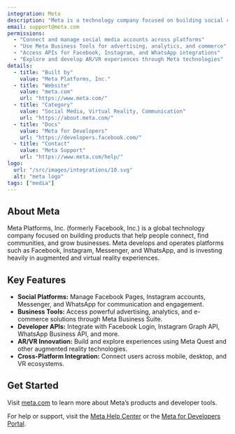 ```yaml
---
integration: Meta
description: "Meta is a technology company focused on building social connections through platforms like Facebook, Instagram, WhatsApp, and new experiences in virtual and augmented reality."
email: support@meta.com
permissions:
  - "Connect and manage social media accounts across platforms"
  - "Use Meta Business Tools for advertising, analytics, and commerce"
  - "Access APIs for Facebook, Instagram, and WhatsApp integrations"
  - "Explore and develop AR/VR experiences through Meta technologies"
details:
  - title: "Built by"
    value: "Meta Platforms, Inc."
  - title: "Website"
    value: "meta.com"
    url: "https://www.meta.com/"
  - title: "Category"
    value: "Social Media, Virtual Reality, Communication"
    url: "https://about.meta.com/"
  - title: "Docs"
    value: "Meta for Developers"
    url: "https://developers.facebook.com/"
  - title: "Contact"
    value: "Meta Support"
    url: "https://www.meta.com/help/"
logo:
  url: "/src/images/integrations/10.svg"
  alt: "meta logo"
tags: ["media"]
---
```

## About Meta

Meta Platforms, Inc. (formerly Facebook, Inc.) is a global technology company focused on building products that help people connect, find communities, and grow businesses. Meta develops and operates platforms such as Facebook, Instagram, Messenger, and WhatsApp, and is investing heavily in augmented and virtual reality experiences.

## Key Features

- **Social Platforms:** Manage Facebook Pages, Instagram accounts, Messenger, and WhatsApp for communication and engagement.
- **Business Tools:** Access powerful advertising, analytics, and e-commerce solutions through Meta Business Suite.
- **Developer APIs:** Integrate with Facebook Login, Instagram Graph API, WhatsApp Business API, and more.
- **AR/VR Innovation:** Build and explore experiences using Meta Quest and other augmented reality technologies.
- **Cross-Platform Integration:** Connect users across mobile, desktop, and VR ecosystems.

## Get Started

Visit [meta.com](https://www.meta.com/) to learn more about Meta’s products and developer tools.

For help or support, visit the [Meta Help Center](https://www.meta.com/help/) or the [Meta for Developers Portal](https://developers.facebook.com/).
